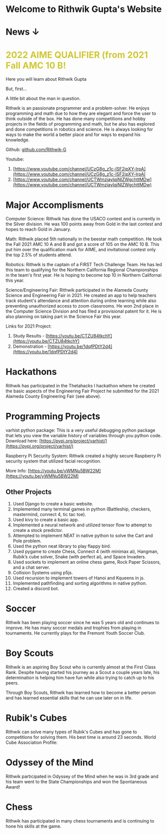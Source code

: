 


# Welcome to Rithwik Gupta's Website

# News ↓

<span style="color:#cfc734">
<h1> 2022 AIME QUALIFIER (from 2021 Fall AMC 10 B!
</h1>
</span>

Here you will learn about Rithwik Gupta

But, first...

A little bit about the man in question.

Rithwik is an passionate programmer and a problem-solver. He enjoys programming and math due to how they are elegant and force the user to think outside of the box. He has done many competitions and hobby projects in the fields of programming and math, but he also has explored and done competitions in robotics and science. He is always looking for ways to make the world a better place and for ways to expand his knowledge.

Github: [github.com/Rithwik-G](github.com/Rithwik-G)

Youtube:
1. [https://www.youtube.com/channel/UCzG8g_z1c-ISF2jpXY-lrpA](https://www.youtube.com/channel/UCzG8g_z1c-ISF2jpXY-lrpA)
2. [https://www.youtube.com/channel/UCTWmziaylqjNIZWgchttMDw](https://www.youtube.com/channel/UCTWmziaylqjNIZWgchttMDw)

# Major Accomplisments

Computer Science: Rithwik has done the USACO contest and is currently in the Silver division. He was 100 points away from Gold in the last contest and hopes to reach Gold in January.

Math: Rithwik placed 5th nationally in the beestar math competition. He took the Fall 2021 AMC 10 A and B and got a score of 105 on the AMC 10 B. This put him over the qualification mark for AIME, and invitational contest only the top 2.5% of students attend.

Robotics: Rithwik is the captain of a FIRST Tech Challenge Team. He has led this team to qualifying for the Northern California Regional Championships in the team's first year. He is hoping to become top 10 in Northern Californai this year.

Science/Engineering Fair: Rithwik participated in the Alameda County Science and Engineering Fair in 2021. He created an app to help teachers track student's attendance and attention during online learning while also preventing unauthorized access to zoom classrooms. He won 2nd place in the Computer Science Division and has filed a provisional patent for it. He is also planning on taking part in the Science Fair this year.

Links for 2021 Project:
1. Study Results - [https://youtu.be/CTZU84tkchY](https://youtu.be/CTZU84tkchY)
2. Demonstration - [https://youtu.be/1dqfPDtY2d4](https://youtu.be/1dqfPDtY2d4)

# Hackathons

Rithwik has participated in the Thetahacks I hackathon where he created the basic aspects of the Engineering Fair Project he submitted for the 2021 Alameda County Engineering Fair (see above).

# Programming Projects

varhist python package: This is a very useful debugging python package that lets you view the variable history of variables through you python code.
Download here: [https://pypi.org/project/varhist/](https://pypi.org/project/varhist/)

Raspberry Pi Security System: Rithwik created a highly secure Raspberry Pi security system that utilized facial recognition.

More Info: [https://youtu.be/yWMNu5BW22M](https://youtu.be/yWMNu5BW22M)



## Other Projects

1. Used Django to create a basic website.
2. Implemented many terminal games in python (Battleship, checkers, mastermind, connect 4, tic tac toe).
3. Used kivy to create a basic app.
4. Implemented a neural network and utilized tensor flow to attempt to create a stock predictor.
5. Attempted to implement NEAT in native python to solve the Cart and Pole problem.
6. Used the python neat library to play flappy bird.
7. Used pygame to create Chess, Connect 4 (with minimax ai), Hangman, Rubik’s cube solver, Snake (with perfect ai), and Space Invaders.
8. Used sockets to implement an online chess game, Rock Paper Scissors, and a chat server.
9. Collision Systems using p5js.
10. Used recursion to implement towers of Hanoi and Kqueens in js.
11. Implemented pathfinding and sorting algorithms in native python.
12. Created a discord bot.

# Soccer

Rithwik has been playing soccer since he was 5 years old and continues to improve. He has many soccer medals and trophies from playing in tournaments. He currently plays for the Fremont Youth Soccer Club.

# Boy Scouts

Rithwik is an aspiring Boy Scout who is currently almost at the First Class Rank. Despite having started his journey as a Scout a couple years late, his determination is helping him have fun while also trying to catch up to his peers.

Through Boy Scouts, Rithwik has learned how to become a better person and has learned essential skills that he can use later on in life.

# Rubik's Cubes

Rithwik can solve many types of Rubik's Cubes and has gone to competitions for solving them. His best time is around 23 seconds.
World Cube Association Profile: 

# Odyssey of the Mind

Rithwik participated in Odyssey of the Mind when he was in 3rd grade and his team went to the State Championships and won the Spontaneous Award!

# Chess

Rithwik has participated in many chess tournaments and is continuing to hone his skills at the game.